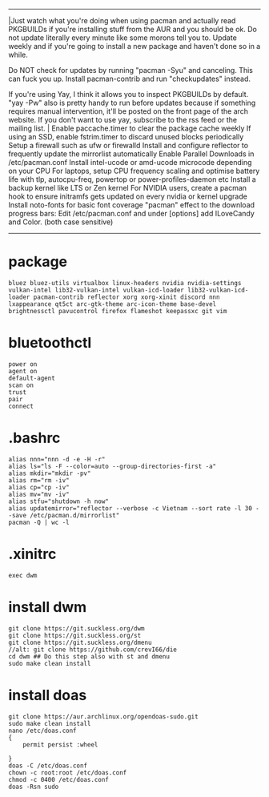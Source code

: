 -------
|Just watch what you're doing when using pacman and actually read PKGBUILDs if you're installing stuff from the AUR and  you should be ok. Do not update literally every minute like some morons tell you to. Update weekly and if you're going to install a new package and haven't done so in a while.

Do NOT check for updates by running "pacman -Syu" and canceling. This can fuck you up. Install pacman-contrib and run "checkupdates" instead.

If you're using Yay, I think it allows you to inspect PKGBUILDs by default. "yay -Pw" also is pretty handy to run before updates because if something requires manual intervention, it'll be posted on the front page of the arch website. If you don't want to use yay, subscribe to the rss feed or the mailing list.
   |
Enable paccache.timer to clear the package cache weekly
If using an SSD, enable fstrim.timer to discard unused blocks periodically
Setup a firewall such as ufw or firewalld
Install and configure reflector to frequently update the mirrorlist automatically
Enable Parallel Downloads in /etc/pacman.conf
Install intel-ucode or amd-ucode microcode depending on your CPU
For laptops, setup CPU frequency scaling and optimise battery life with tlp, autocpu-freq, powertop or power-profiles-daemon etc
Install a backup kernel like LTS or Zen kernel
For NVIDIA users, create a pacman hook to ensure initramfs gets updated on every nvidia or kernel upgrade
Install noto-fonts for basic font coverage
"pacman" effect to the download progress bars:
Edit /etc/pacman.conf and under [options] add ILoveCandy and Color. (both case sensitive)

-------



# package
    bluez bluez-utils virtualbox linux-headers nvidia nvidia-settings vulkan-intel lib32-vulkan-intel vulkan-icd-loader lib32-vulkan-icd-loader pacman-contrib reflector xorg xorg-xinit discord nnn lxappearance qt5ct arc-gtk-theme arc-icon-theme base-devel brightnessctl pavucontrol firefox flameshot keepassxc git vim
    
# bluetoothctl
    power on 
    agent on 
    default-agent 
    scan on 
    trust 
    pair 
    connect 
    
# .bashrc
    alias nnn="nnn -d -e -H -r"
    alias ls="ls -F --color=auto --group-directories-first -a"
    alias mkdir="mkdir -pv"
    alias rm="rm -iv" 
    alias cp="cp -iv" 
    alias mv="mv -iv"
    alias stfu="shutdown -h now"
    alias updatemirror="reflector --verbose -c Vietnam --sort rate -l 30 --save /etc/pacman.d/mirrorlist"
    pacman -Q | wc -l
    
# .xinitrc
    exec dwm

# install dwm
    git clone https://git.suckless.org/dwm
    git clone https://git.suckless.org/st
    git clone https://git.suckless.org/dmenu
    //alt: git clone https://github.com/crevI66/die
    cd dwm ## Do this step also with st and dmenu
    sudo make clean install

# install doas
    git clone https://aur.archlinux.org/opendoas-sudo.git
    sudo make clean install
    nano /etc/doas.conf
    {
        permit persist :wheel
        
    }
    doas -C /etc/doas.conf
    chown -c root:root /etc/doas.conf
    chmod -c 0400 /etc/doas.conf
    doas -Rsn sudo
    

